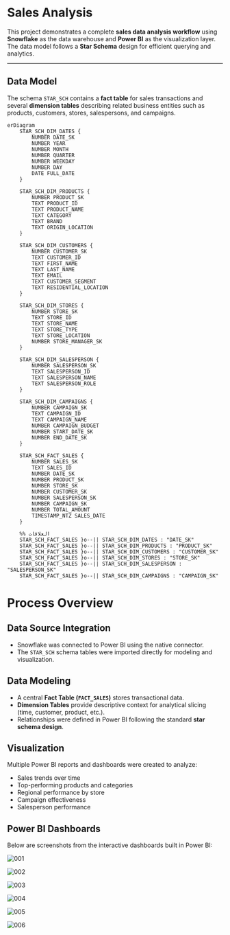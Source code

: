 # Sales Analysis

This project demonstrates a complete **sales data analysis workflow** using **Snowflake** as the data warehouse and **Power BI** as the visualization layer.  
The data model follows a **Star Schema** design for efficient querying and analytics.

---

## Data Model

The schema `STAR_SCH` contains a **fact table** for sales transactions and several **dimension tables** describing related business entities such as products, customers, stores, salespersons, and campaigns.

```mermaid
erDiagram
    STAR_SCH_DIM_DATES {
        NUMBER DATE_SK
        NUMBER YEAR
        NUMBER MONTH
        NUMBER QUARTER
        NUMBER WEEKDAY
        NUMBER DAY
        DATE FULL_DATE
    }

    STAR_SCH_DIM_PRODUCTS {
        NUMBER PRODUCT_SK
        TEXT PRODUCT_ID
        TEXT PRODUCT_NAME
        TEXT CATEGORY
        TEXT BRAND
        TEXT ORIGIN_LOCATION
    }

    STAR_SCH_DIM_CUSTOMERS {
        NUMBER CUSTOMER_SK
        TEXT CUSTOMER_ID
        TEXT FIRST_NAME
        TEXT LAST_NAME
        TEXT EMAIL
        TEXT CUSTOMER_SEGMENT
        TEXT RESIDENTIAL_LOCATION
    }

    STAR_SCH_DIM_STORES {
        NUMBER STORE_SK
        TEXT STORE_ID
        TEXT STORE_NAME
        TEXT STORE_TYPE
        TEXT STORE_LOCATION
        NUMBER STORE_MANAGER_SK
    }

    STAR_SCH_DIM_SALESPERSON {
        NUMBER SALESPERSON_SK
        TEXT SALESPERSON_ID
        TEXT SALESPERSON_NAME
        TEXT SALESPERSON_ROLE
    }

    STAR_SCH_DIM_CAMPAIGNS {
        NUMBER CAMPAIGN_SK
        TEXT CAMPAIGN_ID
        TEXT CAMPAIGN_NAME
        NUMBER CAMPAIGN_BUDGET
        NUMBER START_DATE_SK
        NUMBER END_DATE_SK
    }

    STAR_SCH_FACT_SALES {
        NUMBER SALES_SK
        TEXT SALES_ID
        NUMBER DATE_SK
        NUMBER PRODUCT_SK
        NUMBER STORE_SK
        NUMBER CUSTOMER_SK
        NUMBER SALESPERSON_SK
        NUMBER CAMPAIGN_SK
        NUMBER TOTAL_AMOUNT
        TIMESTAMP_NTZ SALES_DATE
    }

    %% العلاقات
    STAR_SCH_FACT_SALES }o--|| STAR_SCH_DIM_DATES : "DATE_SK"
    STAR_SCH_FACT_SALES }o--|| STAR_SCH_DIM_PRODUCTS : "PRODUCT_SK"
    STAR_SCH_FACT_SALES }o--|| STAR_SCH_DIM_CUSTOMERS : "CUSTOMER_SK"
    STAR_SCH_FACT_SALES }o--|| STAR_SCH_DIM_STORES : "STORE_SK"
    STAR_SCH_FACT_SALES }o--|| STAR_SCH_DIM_SALESPERSON : "SALESPERSON_SK"
    STAR_SCH_FACT_SALES }o--|| STAR_SCH_DIM_CAMPAIGNS : "CAMPAIGN_SK"
```
# Process Overview

## Data Source Integration
- Snowflake was connected to Power BI using the native connector.  
- The `STAR_SCH` schema tables were imported directly for modeling and visualization.

## Data Modeling
- A central **Fact Table (`FACT_SALES`)** stores transactional data.  
- **Dimension Tables** provide descriptive context for analytical slicing (time, customer, product, etc.).  
- Relationships were defined in Power BI following the standard **star schema design**.

## Visualization
Multiple Power BI reports and dashboards were created to analyze:
- Sales trends over time  
- Top-performing products and categories  
- Regional performance by store  
- Campaign effectiveness  
- Salesperson performance

## Power BI Dashboards
Below are screenshots from the interactive dashboards built in Power BI:


![001](imgs/001.png)

![002](imgs/002.png)

![003](imgs/003.png)

![004](imgs/004.png)

![005](imgs/005.png)

![006](imgs/006.png)
